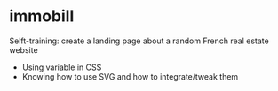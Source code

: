 # immobill
Selft-training: create a landing page about a random French real estate website


* Using variable in CSS
* Knowing how to use SVG and how to integrate/tweak them
